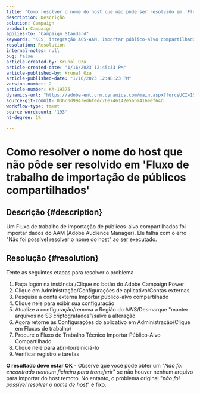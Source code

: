 ```yaml
---
title: "Como resolver o nome do host que não pôde ser resolvido em 'Fluxo de trabalho de importação de públicos compartilhados'"
description: Descrição
solution: Campaign
product: Campaign
applies-to: "Campaign Standard"
keywords: "KCS, integração ACS-AAM, Importar público-alvo compartilhado, Adobe Campaign Standard,"
resolution: Resolution
internal-notes: null
bug: false
article-created-by: Krunal Oza
article-created-date: "1/16/2023 12:45:33 PM"
article-published-by: Krunal Oza
article-published-date: "1/16/2023 12:48:23 PM"
version-number: 2
article-number: KA-19375
dynamics-url: "https://adobe-ent.crm.dynamics.com/main.aspx?forceUCI=1&pagetype=entityrecord&etn=knowledgearticle&id=ed9ceba9-9b95-ed11-aad1-6045bd006793"
source-git-commit: 036c0d9943ed6fedc76e746142e5bba416eef64b
workflow-type: tm+mt
source-wordcount: '193'
ht-degree: 1%

---
```


# Como resolver o nome do host que não pôde ser resolvido em &#39;Fluxo de trabalho de importação de públicos compartilhados&#39;

## Descrição {#description}

Um Fluxo de trabalho de importação de públicos-alvo compartilhados foi importar dados do AAM (Adobe Audience Manager). Ele falha com o erro &quot;Não foi possível resolver o nome do host&quot; ao ser executado.

## Resolução {#resolution}


Tente as seguintes etapas para resolver o problema

1. Faça logon na instância /Clique no botão do Adobe Campaign Power
2. Clique em Administração/Configurações de aplicativo/Contas externas
3. Pesquise a conta externa Importar público-alvo compartilhado
4. Clique nele para exibir sua configuração
5. Atualize a configuração/remova a Região do AWS/Desmarque &quot;manter arquivos no S3 criptografados&quot;/salve a alteração
6. Agora retorne às Configurações do aplicativo em Administração/Clique em Fluxos de trabalho/
7. Procure o Fluxo de Trabalho Técnico Importar Público-Alvo Compartilhado
8. Clique nele para abri-lo/reiniciá-lo
9. Verificar registro e tarefas


<b>O resultado deve estar OK</b> - Observe que você pode obter um &quot;*Não foi encontrado nenhum ficheiro para transferir*&quot; se não houver nenhum arquivo para importar do host remoto. No entanto, o problema original &quot;*não foi possível resolver o nome de host*&quot; é fixo.
